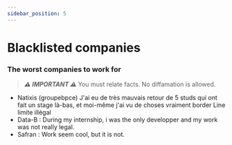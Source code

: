 ```yaml
---
sidebar_position: 5
---
```


# Blacklisted companies

### The worst companies to work for

> **_⚠️ IMPORTANT ⚠️_**  You must relate facts. No diffamation is allowed.


- Natixis (groupebpce) J'ai eu de très mauvais retour de 5 studs qui ont fait un stage là-bas, et moi-même j'ai vu de choses vraiment border Line limite illégal
- Data-B : During my internship, i was the only developper and my work was not really legal.
- Safran : Work seem cool, but it is not.